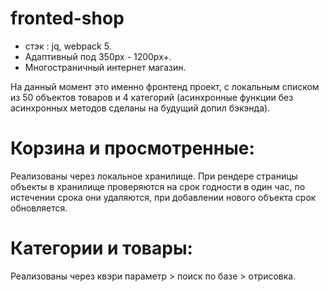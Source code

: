 # fronted-shop
- стэк : jq, webpack 5.
- Адаптивный под 350px - 1200px+.
- Многостраничный интернет магазин.

На данный момент это именно фронтенд проект, с локальным списком из 50 объектов товаров и 4 категорий (асинхронные функции без асинхронных методов сделаны на будущий допил бэкэнда).

# Корзина и просмотренные: 
Реализованы через локальное хранилище.
При рендере страницы объекты в хранилище проверяются на срок годности в один час, по истечении срока они удаляются, при добавлении нового объекта срок обновляется.

#  Категории и товары: 
Реализованы через квэри параметр > поиск по базе > отрисовка.
